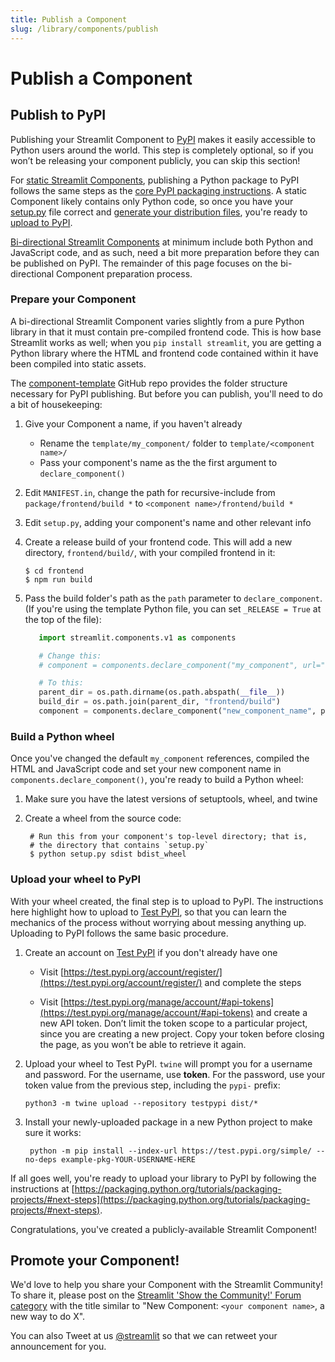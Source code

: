 ```yaml
---
title: Publish a Component
slug: /library/components/publish
---
```


# Publish a Component

## Publish to PyPI

Publishing your Streamlit Component to [PyPI](https://pypi.org/) makes it easily accessible to Python users around the world. This step is completely optional, so if you won’t be releasing your component publicly, you can skip this section!

<Note>

For [static Streamlit Components](/library/components/components-api#create-a-static-component), publishing a Python package to PyPI follows the same steps as the
[core PyPI packaging instructions](https://packaging.python.org/tutorials/packaging-projects/). A static Component likely contains only Python code, so once you have your
[setup.py](https://packaging.python.org/tutorials/packaging-projects/#creating-setup-py) file correct and
[generate your distribution files](https://packaging.python.org/tutorials/packaging-projects/#generating-distribution-archives), you're ready to
[upload to PyPI](https://packaging.python.org/tutorials/packaging-projects/#uploading-the-distribution-archives).

[Bi-directional Streamlit Components](/library/components/components-api#create-a-bi-directional-component) at minimum include both Python and JavaScript code, and as such, need a bit more preparation before they can be published on PyPI. The remainder of this page focuses on the bi-directional Component preparation process.

</Note>

### Prepare your Component

A bi-directional Streamlit Component varies slightly from a pure Python library in that it must contain pre-compiled frontend code. This is how base Streamlit works as well; when you `pip install streamlit`, you are getting a Python library where the HTML and frontend code contained within it have been compiled into static assets.

The [component-template](https://github.com/streamlit/component-template) GitHub repo provides the folder structure necessary for PyPI publishing. But before you can publish, you'll need to do a bit of housekeeping:

1. Give your Component a name, if you haven't already
   - Rename the `template/my_component/` folder to `template/<component name>/`
   - Pass your component's name as the the first argument to `declare_component()`
2. Edit `MANIFEST.in`, change the path for recursive-include from `package/frontend/build *` to `<component name>/frontend/build *`
3. Edit `setup.py`, adding your component's name and other relevant info
4. Create a release build of your frontend code. This will add a new directory, `frontend/build/`, with your compiled frontend in it:

   ```shell
   $ cd frontend
   $ npm run build
   ```

5. Pass the build folder's path as the `path` parameter to `declare_component`. (If you're using the template Python file, you can set `_RELEASE = True` at the top of the file):

   ```python
      import streamlit.components.v1 as components

      # Change this:
      # component = components.declare_component("my_component", url="http://localhost:3001")

      # To this:
      parent_dir = os.path.dirname(os.path.abspath(__file__))
      build_dir = os.path.join(parent_dir, "frontend/build")
      component = components.declare_component("new_component_name", path=build_dir)
   ```

### Build a Python wheel

Once you've changed the default `my_component` references, compiled the HTML and JavaScript code and set your new component name in `components.declare_component()`, you're ready to build a Python wheel:

1. Make sure you have the latest versions of setuptools, wheel, and twine

2. Create a wheel from the source code:

   ```shell
    # Run this from your component's top-level directory; that is,
    # the directory that contains `setup.py`
    $ python setup.py sdist bdist_wheel
   ```

### Upload your wheel to PyPI

With your wheel created, the final step is to upload to PyPI. The instructions here highlight how to upload to [Test PyPI](https://test.pypi.org/), so that you can learn the mechanics of the process without worrying about messing anything up. Uploading to PyPI follows the same basic procedure.

1. Create an account on [Test PyPI](https://test.pypi.org/) if you don't already have one

   - Visit [https://test.pypi.org/account/register/](https://test.pypi.org/account/register/) and complete the steps

   - Visit [https://test.pypi.org/manage/account/#api-tokens](https://test.pypi.org/manage/account/#api-tokens) and create a new API token. Don’t limit the token scope to a particular project, since you are creating a new project. Copy your token before closing the page, as you won’t be able to retrieve it again.

2. Upload your wheel to Test PyPI. `twine` will prompt you for a username and password. For the username, use **token**. For the password, use your token value from the previous step, including the `pypi-` prefix:

   ```shell
   python3 -m twine upload --repository testpypi dist/*
   ```

3. Install your newly-uploaded package in a new Python project to make sure it works:

   ```shell
    python -m pip install --index-url https://test.pypi.org/simple/ --no-deps example-pkg-YOUR-USERNAME-HERE
   ```

If all goes well, you're ready to upload your library to PyPI by following the instructions at [https://packaging.python.org/tutorials/packaging-projects/#next-steps](https://packaging.python.org/tutorials/packaging-projects/#next-steps).

Congratulations, you've created a publicly-available Streamlit Component!

## Promote your Component!

We'd love to help you share your Component with the Streamlit Community! To share it, please post on the [Streamlit 'Show the Community!' Forum category](https://discuss.streamlit.io/c/streamlit-examples/9) with the title similar to "New Component: `<your component name>`, a new way to do X".

You can also Tweet at us [@streamlit](https://twitter.com/streamlit) so that we can retweet your announcement for you.
